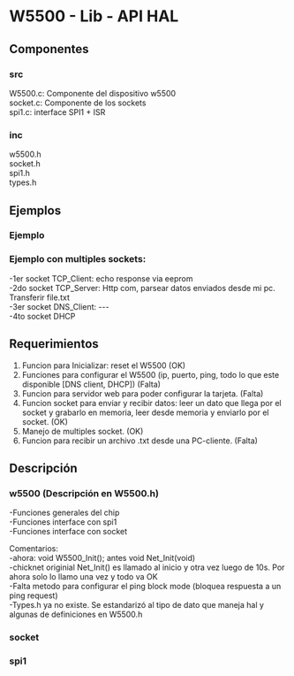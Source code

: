 # W5500 - Lib - API HAL  

## Componentes 

### src  
W5500.c: Componente del dispositivo w5500   
socket.c: Componente de los sockets   
spi1.c: interface SPI1 + ISR  

### inc  
w5500.h  
socket.h    
spi1.h  
types.h  


## Ejemplos  
### Ejemplo

### Ejemplo con multiples sockets:  
-1er socket TCP_Client: echo response via eeprom  
-2do socket TCP_Server: Http com, parsear datos enviados desde mi pc. Transferir file.txt    
-3er socket DNS_Client: ---  
-4to socket DHCP  

## Requerimientos  
1. Funcion para Inicializar: reset el W5500 (OK)
2. Funciones para configurar el W5500 (ip, puerto, ping, todo lo que este disponible [DNS client, DHCP]) (Falta)  
3. Funcion para servidor web para poder configurar la tarjeta. (Falta)
4. Funcion socket para enviar y recibir datos: leer un dato que llega por el socket y grabarlo en memoria, leer desde memoria y enviarlo por el socket. (OK)  
5. Manejo de multiples socket. (OK)    
6. Funcion para recibir un archivo .txt desde una PC-cliente. (Falta)       

## Descripción

### w5500 (Descripción en W5500.h)
-Funciones generales del chip  
-Funciones interface con spi1  
-Funciones interface con socket  

Comentarios:  
-ahora: void W5500_Init(); antes void Net_Init(void)  
-chicknet originial Net_Init() es llamado al inicio y otra vez luego de 10s. Por ahora solo lo llamo una vez y todo va OK    
-Falta metodo para configurar el ping block mode (bloquea respuesta a un ping request)  
-Types.h ya no existe. Se estandarizó al tipo de dato que maneja hal y algunas de definiciones en W5500.h  

### socket    

### spi1     







